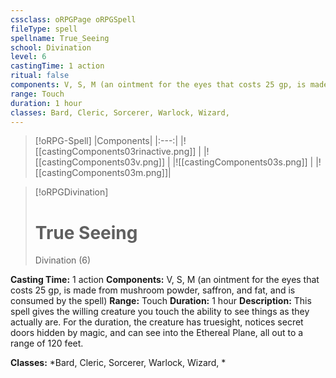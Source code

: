 ```yaml
---
cssclass: oRPGPage oRPGSpell
fileType: spell
spellname: True_Seeing
school: Divination
level: 6
castingTime: 1 action
ritual: false
components: V, S, M (an ointment for the eyes that costs 25 gp, is made from mushroom powder, saffron, and fat, and is consumed by the spell)
range: Touch
duration: 1 hour
classes: Bard, Cleric, Sorcerer, Warlock, Wizard,
---
```

> [!oRPG-Spell]
> |Components|
> |:---:|
> |![[castingComponents03rinactive.png]] |
> |![[castingComponents03v.png]] |
> |![[castingComponents03s.png]] |
> |![[castingComponents03m.png]]|

> [!oRPGDivination]
>#  True Seeing
> Divination  (6)

**Casting Time:** 1 action
**Components:** V, S, M (an ointment for the eyes that costs 25 gp, is made from mushroom powder, saffron, and fat, and is consumed by the spell)
**Range:** Touch
**Duration:**  1 hour
**Description:**
This spell gives the willing creature you touch the ability to see things as they actually are. For the duration, the creature has truesight, notices secret doors hidden by magic, and can see into the Ethereal Plane, all out to a range of 120 feet.



**Classes:**  *Bard, Cleric, Sorcerer, Warlock, Wizard, *



